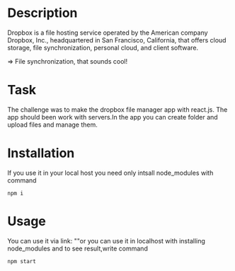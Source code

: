# Description
Dropbox is a file hosting service operated by the American company Dropbox, Inc., headquartered in San Francisco, California, that offers cloud storage, file synchronization, personal cloud, and client software.

=> File synchronization, that sounds cool!
# Task
The challenge was to make the dropbox file manager app with react.js. The app should been work with servers.In the app you can create folder and upload files and manage them.

# Installation
If you use it in your local host you need only intsall node_modules with command 
```
npm i
```
# Usage 
You can use it via link: ""or you can use it in localhost with installing node_modules and to see result,write command  
```
npm start
``` 